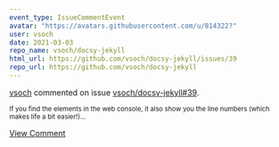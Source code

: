 ```yaml
---
event_type: IssueCommentEvent
avatar: "https://avatars.githubusercontent.com/u/814322?"
user: vsoch
date: 2021-03-03
repo_name: vsoch/docsy-jekyll
html_url: https://github.com/vsoch/docsy-jekyll/issues/39
repo_url: https://github.com/vsoch/docsy-jekyll
---
```


<a href='https://github.com/vsoch' target='_blank'>vsoch</a> commented on issue <a href='https://github.com/vsoch/docsy-jekyll/issues/39' target='_blank'>vsoch/docsy-jekyll#39</a>.

<small>If you find the elements in the web console, it also show you the line numbers (which makes life a bit easier!)...</small>

<a href='https://github.com/vsoch/docsy-jekyll/issues/39' target='_blank'>View Comment</a>
